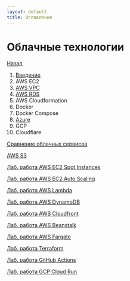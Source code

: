 ```yaml
---
layout: default
title: Оглавление
---
```


# Облачные технологии

[Назад](../)

1. [Введение](./intro)
2. AWS EC2
3. [AWS VPC](./4_aws_vpc)
4. [AWS RDS](./7_aws_rds)
5. AWS Cloudformation
6. Docker
7. Docker Compose
8. [Azure](./13_azure)
9. GCP
10. Cloudflare

[Сравнение облачных сервисов](provider_services)

[AWS S3](./aws_s3)

[Лаб. работа AWS EC2 Spot Instances](./aws_spot)

[Лаб. работа AWS EC2 Auto Scaling](./aws_autoscale)

[Лаб. работа AWS Lambda](./aws_lambda)

[Лаб. работа AWS DynamoDB](./aws_dynamodb)

[Лаб. работа AWS Cloudfront](./aws_cloudfront)

[Лаб. работа AWS Beanstalk](./aws_beanstalk)

[Лаб. работа AWS Fargate](./aws_fargate)

[Лаб. работа Terraform](./terraform/)

[Лаб. работа GitHub Actions](./gh_actions)

[Лаб. работа GCP Cloud Run](./gcp_cloud_run)

